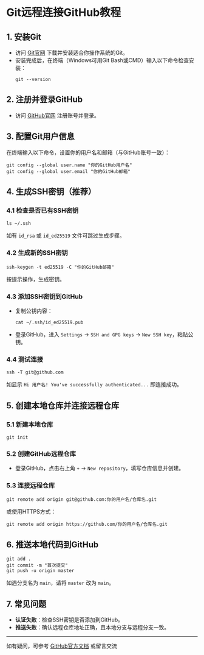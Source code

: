 # Git远程连接GitHub教程

## 1. 安装Git

- 访问 [Git官网](https://git-scm.com/) 下载并安装适合你操作系统的Git。
- 安装完成后，在终端（Windows可用Git Bash或CMD）输入以下命令检查安装：
  ```
  git --version
  ```

## 2. 注册并登录GitHub

- 访问 [GitHub官网](https://github.com/) 注册账号并登录。

## 3. 配置Git用户信息

在终端输入以下命令，设置你的用户名和邮箱（与GitHub账号一致）：
```
git config --global user.name "你的GitHub用户名"
git config --global user.email "你的GitHub邮箱"
```

## 4. 生成SSH密钥（推荐）

### 4.1 检查是否已有SSH密钥
```
ls ~/.ssh
```
如有 `id_rsa` 或 `id_ed25519` 文件可跳过生成步骤。

### 4.2 生成新的SSH密钥
```
ssh-keygen -t ed25519 -C "你的GitHub邮箱"
```
按提示操作，生成密钥。

### 4.3 添加SSH密钥到GitHub
- 复制公钥内容：
  ```
  cat ~/.ssh/id_ed25519.pub
  ```
- 登录GitHub，进入 `Settings` -> `SSH and GPG keys` -> `New SSH key`，粘贴公钥。

### 4.4 测试连接
```
ssh -T git@github.com
```
如显示 `Hi 用户名! You've successfully authenticated...` 即连接成功。

## 5. 创建本地仓库并连接远程仓库

### 5.1 新建本地仓库
```
git init
```

### 5.2 创建GitHub远程仓库
- 登录GitHub，点击右上角 `+` -> `New repository`，填写仓库信息并创建。

### 5.3 连接远程仓库
```
git remote add origin git@github.com:你的用户名/仓库名.git
```
或使用HTTPS方式：
```
git remote add origin https://github.com/你的用户名/仓库名.git
```

## 6. 推送本地代码到GitHub

```
git add .
git commit -m "首次提交"
git push -u origin master
```
如遇分支名为 `main`，请将 `master` 改为 `main`。

## 7. 常见问题

- **认证失败**：检查SSH密钥是否添加到GitHub。
- **推送失败**：确认远程仓库地址正确，且本地分支与远程分支一致。

---

如有疑问，可参考 [GitHub官方文档](https://docs.github.com/en/get-started) 或留言交流
